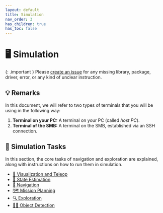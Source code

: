 ```yaml
---
layout: default
title: Simulation
nav_order: 3
has_children: true
has_toc: false
---
```


# 🖥️ Simulation

{: .important }
Please [create an issue](https://github.com/ETHZ-RobotX/SuperMegaBot/issues/new) for any missing library, package, driver, error, or any kind of unclear instruction.

## 💡 Remarks

In this document, we will refer to two types of terminals that you will be using in the following way:

1. **Terminal on your PC:** A terminal on your PC (called _host PC_).
2. **Terminal of the SMB:** A terminal on the SMB, established via an SSH connection.

## 🧭 Simulation Tasks

In this section, the core tasks of navigation and exploration are explained, along with instructions on how to run them in simulation.

- [👀 Visualization and Teleop](tasks/visualisation.md)
- [📏 State Estimation](tasks/state-estimation.md)
- [🧭 Navigation](tasks/navigation.md)
- [🗺️ Mission Planning](tasks/mission-planning.md)
- [🔍 Exploration](tasks/exploration.md)
- [🕵️‍♂️ Object Detection](tasks/object-detection.md)
